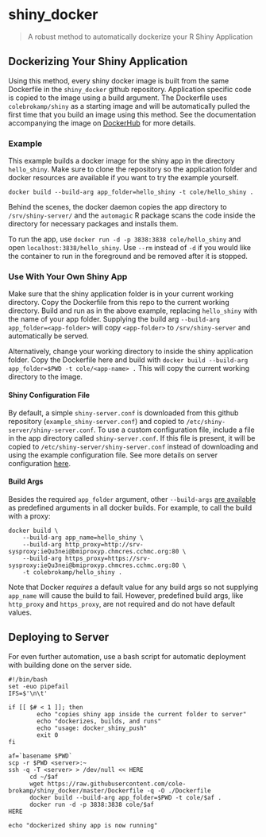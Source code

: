 # shiny_docker

> A robust method to automatically dockerize your R Shiny Application

## Dockerizing Your Shiny Application

Using this method, every shiny docker image is built from the same Dockerfile in the `shiny_docker` github repository. Application specific code is copied to the image using a build argument. The Dockerfile uses `colebrokamp/shiny` as a starting image and will be automatically pulled the first time that you build an image using this method. See the documentation accompanying the image on [DockerHub](https://hub.docker.com/r/colebrokamp/shiny/) for more details.

### Example

This example builds a docker image for the shiny app in the directory `hello_shiny`. Make sure to clone the repository so the application folder and docker resources are available if you want to try the example yourself.

```
docker build --build-arg app_folder=hello_shiny -t cole/hello_shiny .
```

Behind the scenes, the docker daemon copies the app directory to `/srv/shiny-server/` and the `automagic` R package scans the code inside the directory for necessary packages and installs them.

To run the app, use `docker run -d -p 3838:3838 cole/hello_shiny` and open `localhost:3838/hello_shiny`. Use `--rm` instead of `-d` if you would like the container to run in the foreground and be removed after it is stopped.

### Use With Your Own Shiny App

Make sure that the shiny application folder is in your current working directory. Copy the Dockerfile from this repo to the current working directory.  Build and run as in the above example, replacing `hello_shiny` with the name of your app folder. Supplying the build arg `--build-arg app_folder=<app-folder>` will copy `<app-folder>` to `/srv/shiny-server` and automatically be served.

Alternatively, change your working directory to inside the shiny application folder. Copy the Dockerfile here and build with `docker build --build-arg app_folder=$PWD -t cole/<app-name> .` This will copy the current working directory to the image.

#### Shiny Configuration File

By default, a simple `shiny-server.conf` is downloaded from this github repository (`example_shiny-server.conf`) and copied to `/etc/shiny-server/shiny-server.conf`. To use a custom configuration file, include a file in the app directory called `shiny-server.conf`. If this file is present, it will be copied to `/etc/shiny-server/shiny-server.conf` instead of downloading and using the example configuration file. See more details on server configuration [here](http://docs.rstudio.com/shiny-server/#server-management).

#### Build Args

Besides the required `app_folder` argument, other `--build-args` [are available](https://docs.docker.com/engine/reference/builder/#/arg) as predefined arguments in all docker builds. For example, to call the build with a proxy:

```
docker build \
    --build-arg app_name=hello_shiny \
    --build-arg http_proxy=http://srv-sysproxy:ieQu3nei@bmiproxyp.chmcres.cchmc.org:80 \
    --build-arg https_proxy=https://srv-sysproxy:ieQu3nei@bmiproxyp.chmcres.cchmc.org:80 \
    -t colebrokamp/hello_shiny .
```

Note that Docker *requires* a default value for any build args so not supplying `app_name` will cause the build to fail. However, predefined build args, like `http_proxy` and `https_proxy`, are not required and do not have default values.

## Deploying to Server

For even further automation, use a bash script for automatic deployment with building done on the server side.

```
#!/bin/bash
set -euo pipefail
IFS=$'\n\t'

if [[ $# < 1 ]]; then
        echo "copies shiny app inside the current folder to server"
        echo "dockerizes, builds, and runs"
        echo "usage: docker_shiny_push"
        exit 0
fi

af=`basename $PWD`
scp -r $PWD <server>:~
ssh -q -T <server> > /dev/null << HERE
      cd ~/$af
      wget https://raw.githubusercontent.com/cole-brokamp/shiny_docker/master/Dockerfile -q -O ./Dockerfile
      docker build --build-arg app_folder=$PWD -t cole/$af .
      docker run -d -p 3838:3838 cole/$af
HERE

echo "dockerized shiny app is now running"

```
